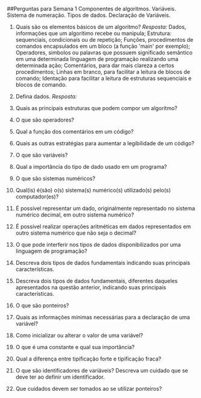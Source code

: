 ##Perguntas para Semana 1
Componentes de algoritmos. Variáveis. Sistema de numeração. Tipos de dados. Declaração de Variáveis.

1. Quais são os elementos básicos de um algoritmo?
    _Resposta:_ Dados, informações que um algorítimo recebe ou manipula; 
    Estrutura: sequenciais, condicionais ou de repetição; 
    Funções, procedimentos de comandos encapsulados em um bloco (a função 'main' por exemplo); 
    Operadores, simbolos ou palavras que possuem significado semântico em uma determinada linguagem de programação realizando uma determinada ação; 
    Comentários, para dar mais clareza a certos procedimentos; 
    Linhas em branco, para facilitar a leitura de blocos de comando;
    Identação para facilitar a leitura de estruturas sequenciais e blocos de comando. 

2. Defina dados.
    _Resposta:_ 
3. Quais as principais estruturas que podem compor um algoritmo?
4. O que são operadores? 
5. Qual a função dos comentários em um código?
6. Quais as outras estratégias para aumentar a legibilidade de um código?
7. O que são variáveis?
8. Qual a importância do tipo de dado usado em um programa?
9. O que são sistemas numéricos?
10. Qual(is) é(são) o(s) sistema(s) numérico(s) utilizado(s) pelo(s) computador(es)?
11. É possível representar um dado, originalmente representado no sistema numérico decimal, em outro sistema numérico?
12. É possível realizar operações aritméticas em dados representados em outro sistema numérico que não seja o decimal?
13. O que pode interferir nos tipos de dados disponibilizados por uma linguagem de programação?
14. Descreva dois tipos de dados fundamentais indicando suas principais características.
15. Descreva dois tipos de dados fundamentais, diferentes daqueles apresentados na questão anterior, indicando suas principais características.
16. O que são ponteiros?
17. Quais as informações mínimas necessárias para a declaração de uma variável?
18. Como inicializar ou alterar o valor de uma variável?
19. O que é uma constante e qual sua importância?
20. Qual a diferença entre tipificação forte e tipificação fraca?
21. O que são identificadores de variáveis? Descreva um cuidado que se deve ter ao definir um identificador.
22. Que cuidados devem ser tomados ao se utilizar ponteiros?
